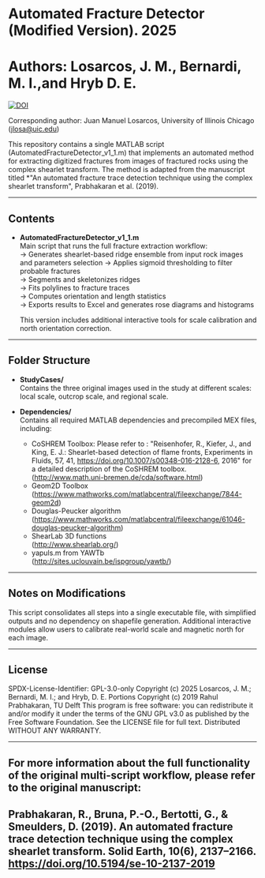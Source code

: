 # Automated Fracture Detector (Modified Version). 2025
# Authors: Losarcos, J. M., Bernardi, M. I.,and Hryb D. E.
[![DOI](https://zenodo.org/badge/DOI/10.5281/zenodo.16696176.svg)](https://doi.org/10.5281/zenodo.16696176)

Corresponding author: Juan Manuel Losarcos, University of Illinois Chicago (jlosa@uic.edu)  

This repository contains a single MATLAB script (AutomatedFractureDetector_v1_1.m) that implements an automated method for extracting digitized fractures from images of fractured rocks using the complex shearlet transform. The method is adapted from the manuscript titled *"An automated fracture trace detection technique using the complex shearlet transform", Prabhakaran et al. (2019).


---

## Contents

- **AutomatedFractureDetector_v1_1.m**  
  Main script that runs the full fracture extraction workflow:  
  → Generates shearlet-based ridge ensemble from input rock images and parameters selection 
  → Applies sigmoid thresholding to filter probable fractures  
  → Segments and skeletonizes ridges  
  → Fits polylines to fracture traces  
  → Computes orientation and length statistics  
  → Exports results to Excel and generates rose diagrams and histograms  

  This version includes additional interactive tools for scale calibration and north orientation correction.

---

## Folder Structure

- **StudyCases/**  
  Contains the three original images used in the study at different scales: local scale, outcrop scale, and regional scale.

- **Dependencies/**  
  Contains all required MATLAB dependencies and precompiled MEX files, including:

  - CoSHREM Toolbox: Please refer to : "Reisenhofer, R., Kiefer, J., and King, E. J.: Shearlet-based         detection of flame fronts, Experiments in Fluids, 57, 41, https://doi.org/10.1007/s00348-016-2128-6,     2016" for a detailed description of the CoSHREM toolbox.  
    (http://www.math.uni-bremen.de/cda/software.html)  
  - Geom2D Toolbox  
    (https://www.mathworks.com/matlabcentral/fileexchange/7844-geom2d)  
  - Douglas-Peucker algorithm  
    (https://www.mathworks.com/matlabcentral/fileexchange/61046-douglas-peucker-algorithm)  
  - ShearLab 3D functions  
    (http://www.shearlab.org/)  
  - yapuls.m from YAWTb  
    (http://sites.uclouvain.be/ispgroup/yawtb/)

---

## Notes on Modifications

This script consolidates all steps into a single executable file, with simplified outputs and no dependency on shapefile generation. Additional interactive modules allow users to calibrate real-world scale and magnetic north for each image.

---

## License

SPDX-License-Identifier: GPL-3.0-only
Copyright (c) 2025 Losarcos, J. M.; Bernardi, M. I.; and Hryb, D. E.
Portions Copyright (c) 2019 Rahul Prabhakaran, TU Delft
This program is free software: you can redistribute it and/or modify it
under the terms of the GNU GPL v3.0 as published by the Free Software Foundation.
See the LICENSE file for full text. Distributed WITHOUT ANY WARRANTY.

---

## For more information about the full functionality of the original multi-script workflow, please refer to the original manuscript:

## Prabhakaran, R., Bruna, P.-O., Bertotti, G., & Smeulders, D. (2019). An automated fracture trace detection technique using the complex shearlet transform. Solid Earth, 10(6), 2137–2166. https://doi.org/10.5194/se-10-2137-2019
